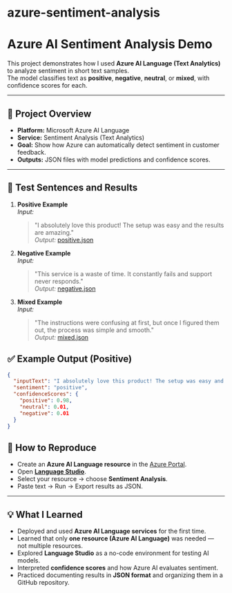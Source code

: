 # azure-sentiment-analysis

# Azure AI Sentiment Analysis Demo

This project demonstrates how I used **Azure AI Language (Text Analytics)** to analyze sentiment in short text samples.  
The model classifies text as **positive**, **negative**, **neutral**, or **mixed**, with confidence scores for each.

---

## 📌 Project Overview
- **Platform:** Microsoft Azure AI Language  
- **Service:** Sentiment Analysis (Text Analytics)  
- **Goal:** Show how Azure can automatically detect sentiment in customer feedback.  
- **Outputs:** JSON files with model predictions and confidence scores.

---

## 📝 Test Sentences and Results

1. **Positive Example**  
   *Input:*  
   > "I absolutely love this product! The setup was easy and the results are amazing."  
   *Output:* [positive.json](Positive.json)

2. **Negative Example**  
   *Input:*  
   > "This service is a waste of time. It constantly fails and support never responds."  
   *Output:* [negative.json](Negative.json)

3. **Mixed Example**  
   *Input:*  
   > "The instructions were confusing at first, but once I figured them out, the process was simple and smooth."  
   *Output:* [mixed.json](Mixed.json)



## ✅ Example Output (Positive)

```json
{
  "inputText": "I absolutely love this product! The setup was easy and the results are amazing.",
  "sentiment": "positive",
  "confidenceScores": {
    "positive": 0.98,
    "neutral": 0.01,
    "negative": 0.01
  }
}
```
## 🚀 How to Reproduce
- Create an **Azure AI Language resource** in the [Azure Portal](https://portal.azure.com).  
- Open **[Language Studio](https://language.cognitive.azure.com/)**.  
- Select your resource → choose **Sentiment Analysis**.  
- Paste text → Run → Export results as JSON.  

---

## 💡 What I Learned
- Deployed and used **Azure AI Language services** for the first time.  
- Learned that only **one resource (Azure AI Language)** was needed — not multiple resources.  
- Explored **Language Studio** as a no-code environment for testing AI models.  
- Interpreted **confidence scores** and how Azure AI evaluates sentiment.  
- Practiced documenting results in **JSON format** and organizing them in a GitHub repository.  
